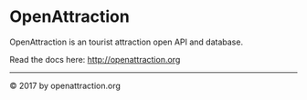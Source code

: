 # OpenAttraction

OpenAttraction is an tourist attraction open API and database.

Read the docs here: http://openattraction.org

----

&copy; 2017 by openattraction.org

